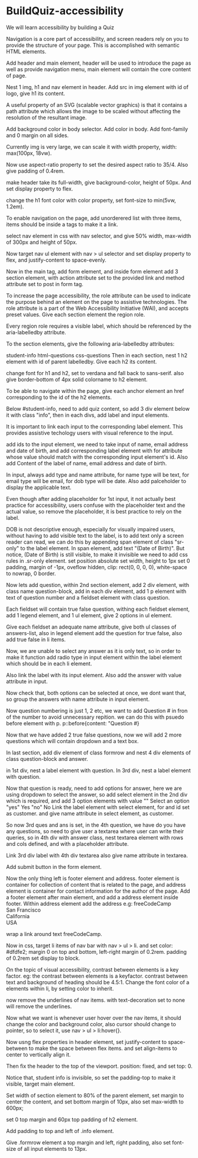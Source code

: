# BuildQuiz-accessibility

We will learn accessibility by building a Quiz



Navigation is a core part of accessibility, and screen readers rely on you to provide the structure of your page. This is accomplished with semantic HTML elements.

Add header and main element, header will be used to introduce the page as well as provide navigation menu, 
main element will contain the core content of page.

Nest 1 img, h1 and nav element in header.
Add src in img element with id of logo, give h1 its content.

A useful property of an SVG (scalable vector graphics) is that it contains a path attribute which allows the image to be scaled without affecting the resolution of the resultant image.

Add background color in body selector.
Add color in body.
Add font-family and 0 margin on all sides.

Currently img is very large, we can scale it with width property, width: max(100px, 18vw).

Now use aspect-ratio property to set the desired aspect ratio to 35/4.
Also give padding of 0.4rem.

make header take its full-width, give background-color, height of 50px. And set display property to flex.

change the h1 font color with color property, set font-size to min(5vw, 1.2em).

To enable navigation on the page, add unorderered list with three items, items should be inside a tags to make it a link.

select nav element in css with nav selector, and give 50% width, max-width of 300px and height of 50px.

Now target nav ul element with nav > ul selector and set display property to flex, and justify-content to space-evenly.

Now in the main tag, add form element, and inside form element add 3 section element, with action attribute set to the provided link and method attribute set to post in form tag.

To increase the page accessibility, the role attribute can be used to indicate the purpose behind an element on the page to assistive technologies. The role attribute is a part of the Web Accessibility Initiative (WAI), and accepts preset values.
Give each section element the region role.

Every region role requires a visible label, which should be referenced by the aria-labelledby attribute.

To the section elements, give the following aria-labelledby attributes:

student-info
html-questions
css-questions
Then in each section, nest 1 h2 element with id of parent labelledby. Give each h2 its content.

change font for h1 and h2, set to verdana and fall back to sans-serif. also give border-bottom of 4px solid colorname to h2 element.

To be able to navigate within the page, give each anchor element an href corresponding to the id of the h2 elements.

Below #student-info, need to add quiz content, so add 3 div element below it with class "info", then in each divs, add label and input elements.

It is important to link each input to the corresponding label element. This provides assistive techology users with visual reference to the input.

add ids to the input element, we need to take input of name, email address and date of birth, and add corresponding label element with for attribute whose value should match with the corresponding input element's id.
Also add Content of the label of name, email address and date of birth.

In input, always add type and name attribute, for name type will be text, for email type will be email, for dob type will be date.
Also add palceholder to display the applicable text.

Even though after adding placeholder for 1st input, it not actually best practice for accessibility, users confuse with the placeholder text and the actual value, so remove the placeholder, it is best practice to rely on the label.

DOB is not descriptive enough, especially for visually impaired users, without having to add visible text to the label, is to add text only a screen reader can read, we can do this by appending span element of class "sr-only" to the label element.
In span element, add text "(Date of Birth)".
But notice, (Date of Birth) is still visible, to make it invisible we need to add css rules in .sr-only element.
set position absolute
set width, height to 1px
set 0 padding, margin of -1px, oveflow hidden, clip: rect(0, 0, 0, 0), white-space to nowrap, 0 border.

Now lets add question, within 2nd section element, add 2 div element, with class name question-block, add in each div element, add 1 p element with text of question number and a fieldset element with class question.

Each fieldset will contain true false question, withing each fieldset element, add 1 legend element, and 1 ul element, give 2 options in ul element.

Give each fieldset an adequate name attribute, give both ul classes of answers-list, also in legend element add the question for true false, also add true false in li items.

Now, we are unable to select any answer as it is only text, so in order to make it function add radio type in input element within the label element which should be in each li element.

Also link the label with its input element.
Also add the answer with value attribute in input.

Now check that, both options can be selected at once, we dont want that, so group the answers with name attribute in input element.

Now question numbering is just 1, 2 etc, we want to add Question # in fron of the number to avoid unnecessary repition.
we can do this with psuedo before element with p. p::before{content: "Question #}

Now that we have added 2 true false questions, now we will add 2 more questions which will contain dropdown and a text box.

In last section, add div element of class formrow and nest 4 div elements of class question-block and answer.

in 1st div, nest a label element with question.
In 3rd div, nest a label element with question.

Now that question is ready, need to add options for answer, here we are using dropdown to select the answer,
so add select element in the 2nd div which is required, and add 3 option elements with value 
"" Select an option
"yes" Yes
"no" No
 Link the label element with select element, for and id set as customer. and give name attribute in select element, as customer.

 So now 3rd ques and ans is set, in the 4th question, we have do you have any questions, so need to give user a textarea where user can write their queries, so in 4th div with answer class, nest textarea element with rows and cols defined, and with a placeholder attribute.

 Link 3rd div label with 4th div textarea also give name attribute in textarea.

 Add submit button in the form element.

 Now the only thing left is footer element and address.
 footer element is container for collection of content that is related to the page, and address element is container for contact information for the author of the page.
 Add a footer element after main element, and add a address element inside footer.
 Within address element add the address
 e.g:
 freeCodeCamp<br />
 San Francisco<br />
 California<br />
 USA 

 wrap a link around text freeCodeCamp.

 Now in css, target li items of nav bar with nav > ul > li.
 and set color: #dfdfe2;
 margin 0 on top and bottom, left-right margin of 0.2rem.
 padding of 0.2rem
 set display to block.

 On the topic of visual accessibility, contrast between elements is a key factor. eg: the contrast between elements is a keyfactor. contrast between text and background of heading should be 4.5:1.
 Change the font color of a elements within li, by setting  color to inherit.

 now remove the underlines of nav items. with text-decoration set to none will remove the underlines.

 Now what we want is whenever user hover over the nav items, it should change the color and background color, also cursor should change to pointer, so to select it, use nav > ul > li:hover{}.

 Now usng flex properties in header element, set justify-content to space-between to make the space between flex items.
 and set align-items to center to vertically align it.

 Then fix the header to the top of the viewport. position: fixed, and set top: 0.

 Notice that, student info is invisible, so set the padding-top to make it visible, target main element.

 Set width of section element to 80% of the parent element, set margin to center the content, and set bottom margin of 10px, also set max-width to 600px;

 set 0 top margin and 60px top padding of h2 element.

 Add padding to top and left of .info element.

 Give .formrow element a top margin and left, right padding, also set font-size of all input elements to 13px.